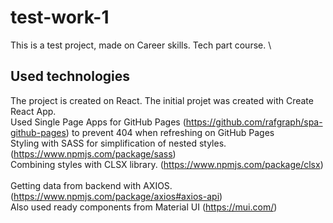 # test-work-1
This is a test project, made on Career skills. Tech part course. \

## Used technologies
The project is created on React. The initial projet was created with Create React App. \
Used Single Page Apps for GitHub Pages (https://github.com/rafgraph/spa-github-pages) to prevent 404 when refreshing on GitHub Pages \
Styling with SASS for simplification of nested styles. (https://www.npmjs.com/package/sass) \
Combining styles with CLSX library. (https://www.npmjs.com/package/clsx) \
\
Getting data from backend with AXIOS. (https://www.npmjs.com/package/axios#axios-api) \
Also used ready components from Material UI (https://mui.com/)
